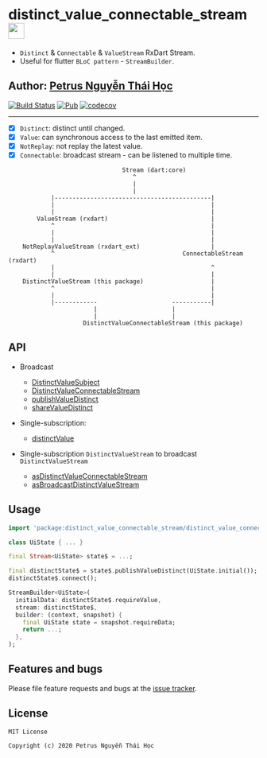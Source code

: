 # distinct_value_connectable_stream <img src="https://avatars3.githubusercontent.com/u/6407041?s=200&v=4" width="32">

-   `Distinct` & `Connectable` & `ValueStream` RxDart Stream.
-   Useful for flutter `BLoC pattern` - `StreamBuilder`.

## Author: [Petrus Nguyễn Thái Học](https://github.com/hoc081098)

[![Build Status](https://travis-ci.com/hoc081098/distinct_value_connectable_stream.svg?branch=master)](https://travis-ci.com/hoc081098/distinct_value_connectable_stream)
[![Pub](https://img.shields.io/pub/v/distinct_value_connectable_stream.svg)](https://pub.dev/packages/distinct_value_connectable_stream)
[![codecov](https://codecov.io/gh/hoc081098/distinct_value_connectable_stream/branch/master/graph/badge.svg?token=L0jTkGFCfz)](https://codecov.io/gh/hoc081098/distinct_value_connectable_stream)

------

-   [x] `Distinct`: distinct until changed.
-   [x] `Value`: can synchronous access to the last emitted item.
-   [x] `NotReplay`: not replay the latest value.
-   [x] `Connectable`: broadcast stream - can be listened to multiple time.

```
                                Stream (dart:core)
                                   ^
                                   |
                                   |
            |--------------------------------------------|
            |                                            |
            |                                            |
        ValueStream (rxdart)                             |
            ^                                            |
            |                                            |
            |                                            |
    NotReplayValueStream (rxdart_ext)                    |
            ^                                    ConnectableStream (rxdart)
            |                                            ^
            |                                            |
    DistinctValueStream (this package)                   |
            ^                                            |
            |                                            |
            |------------                     -----------|
                        |                     |
                        |                     |
                     DistinctValueConnectableStream (this package)
```

## API

- Broadcast
    - [DistinctValueSubject](https://pub.dev/documentation/distinct_value_connectable_stream/1.2.0/distinct_value_connectable_stream/DistinctValueSubject-class.html)
    - [DistinctValueConnectableStream](https://pub.dev/documentation/distinct_value_connectable_stream/1.2.0/distinct_value_connectable_stream/DistinctValueConnectableStream-class.html)
    - [publishValueDistinct](https://pub.dev/documentation/distinct_value_connectable_stream/1.2.0/distinct_value_connectable_stream/DistinctValueConnectableExtensions/publishValueDistinct.html)
    - [shareValueDistinct](https://pub.dev/documentation/distinct_value_connectable_stream/1.2.0/distinct_value_connectable_stream/DistinctValueConnectableExtensions/shareValueDistinct.html)

- Single-subscription:
    - [distinctValue](https://pub.dev/documentation/distinct_value_connectable_stream/1.2.0/distinct_value_connectable_stream/DistinctValueStreamExtensions/distinctValue.html)

- Single-subscription `DistinctValueStream` to broadcast `DistinctValueStream`
    - [asDistinctValueConnectableStream](https://pub.dev/documentation/distinct_value_connectable_stream/1.2.0/distinct_value_connectable_stream/BroadcastDistinctValueStreamExtensions/asDistinctValueConnectableStream.html)
    - [asBroadcastDistinctValueStream](https://pub.dev/documentation/distinct_value_connectable_stream/1.2.0/distinct_value_connectable_stream/BroadcastDistinctValueStreamExtensions/asBroadcastDistinctValueStream.html)

[comment]: <> (## Implement BLoC)

[comment]: <> ( ### Without using package)
 
[comment]: <> ( <p align="center">)

[comment]: <> (    <img src="https://github.com/hoc081098/distinct_value_connectable_stream/raw/master/bloc1.png" width="480"/>)

[comment]: <> ( </p>)
 
[comment]: <> ( ### Using package)
  
[comment]: <> ( <p align="center">)

[comment]: <> (    <img src="https://github.com/hoc081098/distinct_value_connectable_stream/raw/master/bloc2.png" width="480"/>)

[comment]: <> ( </p>)

## Usage

```dart
import 'package:distinct_value_connectable_stream/distinct_value_connectable_stream.dart';
```

```dart
class UiState { ... }

final Stream<UiState> state$ = ...;

final distinctState$ = state$.publishValueDistinct(UiState.initial());
distinctState$.connect();

StreamBuilder<UiState>(
  initialData: distinctState$.requireValue,
  stream: distinctState$,
  builder: (context, snapshot) {
    final UiState state = snapshot.requireData;
    return ...;
  },
);
```

## Features and bugs

Please file feature requests and bugs at the [issue tracker][tracker].

[tracker]: https://github.com/hoc081098/distinct_value_connectable_stream/issues

License
-------
    MIT License

    Copyright (c) 2020 Petrus Nguyễn Thái Học
